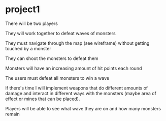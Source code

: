 # project1

There will be two players

They will work together to defeat waves of monsters

They must navigate through the map (see wireframe) without getting touched by a monster

They can shoot the monsters to defeat them

Monsters will have an increasing amount of hit points each round

The users must defeat all monsters to win a wave

If there's time I will implement weapons that do different amounts of damage and interact in different ways with the monsters (maybe area of effect or mines that can be placed).

Players will be able to see what wave they are on and how many monsters remain